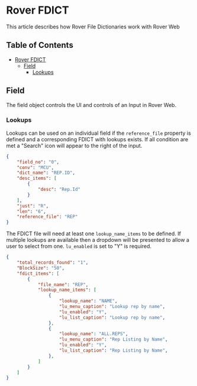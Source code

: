 # Rover FDICT

<PageHeader />

This article describes how Rover File Dictionaries work with Rover Web

## Table of Contents <!-- omit from toc -->

- [Rover FDICT](#rover-fdict)
  - [Field](#field)
    - [Lookups](#lookups)

## Field

The field object controls the UI and controls of an Input in Rover Web.

### Lookups

Lookups can be used on an individual field if the `reference_file` property is defined and a corresponding FDICT with lookups exists. If all condition are met a "Search" icon will appear to the right of the input.

```json 
{
    "field_no": "0",
    "conv": "MCU",
    "dict_name": "REP.ID",
    "desc_items": [
        {
            "desc": "Rep.Id"
        }
    ],
    "just": "R",
    "len": "6",
    "reference_file": "REP"
}
```

The FDICT file will need at least one `lookup_name_items` to be defined. If multiple lookups are available then a dropdown will be presented to allow a user to select from one. `lu_enabled` is set to "Y" is required.

```json
{
    "total_records_found": "1",
    "BlockSize": "50",
    "fdict_items": [
        {
            "file_name": "REP",
            "lookup_name_items": [
                {
                    "lookup_name": "NAME",
                    "lu_menu_caption": "Lookup rep by name",
                    "lu_enabled": "Y",
                    "lu_list_caption": "Lookup rep by name",
                },
                {
                    "lookup_name": "ALL.REPS",
                    "lu_menu_caption": "Rep Listing by Name",
                    "lu_enabled": "Y",
                    "lu_list_caption": "Rep Listing by Name",
                },
            ]
        }
    ]
}
```
